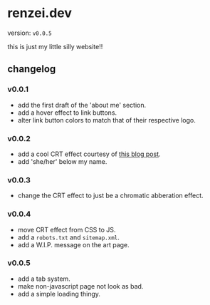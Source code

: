# renzei.dev

version: `v0.0.5`

this is just my little silly website!!

## changelog

### v0.0.1

- add the first draft of the 'about me' section.
- add a hover effect to link buttons.
- alter link button colors to match that of their respective logo.

### v0.0.2

- add a cool CRT effect courtesy of [this blog post](https://aleclownes.com/2017/02/01/crt-display.html).
- add 'she/her' below my name.

### v0.0.3

- change the CRT effect to just be a chromatic abberation effect.

### v0.0.4

- move CRT effect from CSS to JS.
- add a `robots.txt` and `sitemap.xml`.
- add a W.I.P. message on the art page.

### v0.0.5

- add a tab system.
- make non-javascript page not look as bad.
- add a simple loading thingy.
